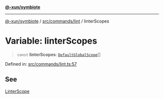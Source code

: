 [**@-xun/symbiote**](../../../../README.md)

***

[@-xun/symbiote](../../../../README.md) / [src/commands/lint](../README.md) / linterScopes

# Variable: linterScopes

> `const` **linterScopes**: [`DefaultGlobalScope`](../../../configure/enumerations/DefaultGlobalScope.md)[]

Defined in: [src/commands/lint.ts:57](https://github.com/Xunnamius/symbiote/blob/1d06f9ec4e479041c7ca032d17fcdd92ac8edf8e/src/commands/lint.ts#L57)

## See

[LinterScope](../../../configure/enumerations/DefaultGlobalScope.md)
